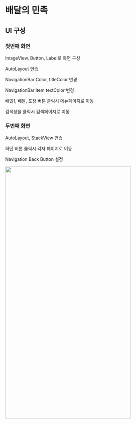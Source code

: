 # 배달의 민족

## UI 구성

### 첫번째 화면

ImageView, Button, Label로 화면 구성

AutoLayout 연습

NavigationBar Color, titleColor 변경

NavigationBar item textColor 변경

배민1, 배달, 포장 버튼 클릭시 메뉴페이지로 이동

검색창을 클릭시 검색페이지로 이동


### 두번째 화면

AutoLayout, StackView 연습

하단 버튼 클릭시 각자 페이지로 이동

Navigation Back Button 설정

<img src="https://velog.velcdn.com/images/rytak108/post/6eb84835-b8ab-492c-997d-7e5f71d07b3b/image.gif" width="400" height="800"/>